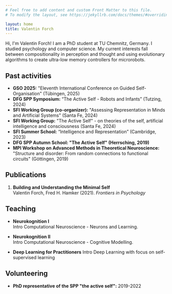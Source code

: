 ```yaml
---
# Feel free to add content and custom Front Matter to this file.
# To modify the layout, see https://jekyllrb.com/docs/themes/#overriding-theme-defaults

layout: home
title: Valentin Forch
---
```


Hi, I'm Valentin Forch! I am a PhD student at TU Chemnitz, Germany. I studied psychology and computer science. My current interests fall between compositionality in perception and thought and using evolutionary algorithms to create ultra-low memory controllers for microrobots.


## Past activities

- **GSO 2025:** "Eleventh International Conference on Guided Self-Organisation" (Tübingen, 2025)
- **DFG SPP Symposium:** “The Active Self - Robots and Infants” (Tutzing, 2024)
- **SFI Working Group (co-organizer):** "Assessing Representation in Minds and Artificial Systems" (Santa Fe, 2024)
- **SFI Working Group:** "The Active Self" - on theories of the self, artificial intelligence and consciousness (Santa Fe, 2024)
- **SFI Summer School:** “Intelligence and Representation” (Cambridge, 2023)
- **DFG SPP Autumn School: "The Active Self" (Herrsching, 2019)**
- **MPI Workshop on Advanced Methods in Theoretical Neuroscience:** "Structure and disorder: From random connections to functional circuits" (Göttingen, 2019)

## Publications

1. **Building and Understanding the Minimal Self**  
   Valentin Forch, Fred H. Hamker (2021). *Frontiers in Psychology*

## Teaching

- **Neurokognition I**  
  Intro Computational Neuroscience - Neurons and Learning.

- **Neurokognition II**  
  Intro Computational Neuroscience - Cognitive Modelling.

- **Deep Learning for Practitioners**
  Intro Deep Learning with focus on self-supervised learning

## Volunteering

- **PhD representative of the SPP "the active self":** 2019-2022
